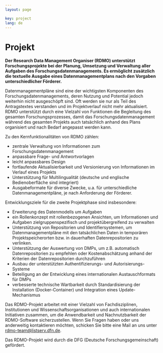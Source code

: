 ```yaml
---
layout: page

key: project
lang: de
---
```


Projekt
=======
**Der Research Data Management Organiser (RDMO) unterstützt Forschungsprojekte bei der Planung, Umsetzung und Verwaltung aller Aufgaben des Forschungsdatenmanagements. Es ermöglicht zusätzlich die textuelle Ausgabe eines Datenmanagementplans nach den Vorgaben unterschiedlicher Förderer.** 

Datenmanagementpläne sind eine der wichtigsten Komponenten des Forschungsdatenmanagements, deren Nutzung und Potential jedoch weiterhin nicht ausgeschöpft sind. Oft werden sie nur als Teil des Antragstextes verstanden und im Projektverlauf nicht mehr aktualisiert. RDMO unterstützt durch eine Vielzahl von Funktionen die Begleitung des gesamten Forschungsprozesses, damit das Forschungsdatenmanagement während des gesamten Projekts auch tatsächlich anhand des Plans organisiert und nach Bedarf angepasst werden kann. 

Zu den Kernfunktionalitäten von RDMO zählen:
  - zentrale Verwaltung von Informationen zum Forschungsdatenmanagement
  - anpassbare Frage- und Antwortvorlagen
  - leicht anpassbares Design
  - fortlaufende Aktualisierbarkeit und Versionierung von Informationen im Verlauf eines Projekts
  - Unterstützung für Multilingualität (deutsche und englische Bedienoberfläche sind integriert)
  - Ausgabeformate für diverse Zwecke, u.a. für unterschiedliche Datenmanagementpläne, je nach Anforderung der Förderer.  

Entwicklungsziele für die zweite Projektphase sind insbesondere:

  - Erweiterung des Datenmodells um Aufgaben 
  - ein Rollenkonzept mit rollenbezogenen Ansichten, um Informationen und Aufgaben zielgruppenspezifisch und projektübergreifend zu verwalten
  - Unterstützung von Repositorien und Identifiersystemen, um Datenmanagementpläne mit den tatsächlichen Daten in temporären Projektspeicherorten bzw. in dauerhaften Datenrepositorien zu verlinken.
  - Unterstützung der Auswertung von DMPs, um z.B. automatisch Datenrepositorien zu empfehlen oder Kostenabschätzung anhand der Kriterien der Datenrepositorien durchzuführen
  - Ausbau der unterstützten Authentifizierungs- und Autorisierungs-Systeme 
  - Beteiligung an der Entwicklung eines internationalen Austauschformats für DMPs
  - verbesserte technische Wartbarkeit durch Standardisierung der Installation (Docker-Container) und Integration eines Update-Mechanismus

Das RDMO-Projekt arbeitet mit einer Vielzahl von Fachdisziplinen, Institutionen und Wissenschaftsorganisationen und auch internationalen Initiativen zusammen, um die Anwendbarkeit und Nachnutzbarkeit der RDMO-Software sicherzustellen. Wenn Sie Fragen haben oder uns anderweitig kontaktieren möchten, schicken Sie bitte eine Mail an uns unter rdmo-team@listserv.dfn.de. 

Das RDMO-Projekt wird durch die DFG (Deutsche Forschungsgemeinschaft) gefördert.

